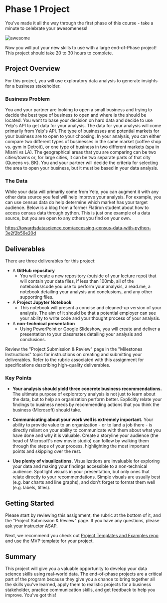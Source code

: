 # Phase 1 Project

You've made it all the way through the first phase of this course - take a minute to celebrate your awesomeness!

![awesome](https://raw.githubusercontent.com/learn-co-curriculum/dsc-phase-1-project/master/awesome.gif)

Now you will put your new skills to use with a large end-of-Phase project! This project should take 20 to 30 hours to complete.

## Project Overview

For this project, you will use exploratory data analysis to generate insights for a business stakeholder.

### Business Problem

You and your partner are looking to open a small business and trying to decide the best type of business to open and where is the should be located. You want to base your decision on hard data and decide to use Yelp's API to get data for your analysis. The data for your analysis will come primarily from Yelp's API. The type of businesses and potential markets for your business are to open to your choosing. In your analysis, you can either compare two different types of businesses in the same market (coffee shop vs. gym in Detroit), or one type of business in two different markets (spa in Miami vs LA).  The geographical areas that you are comparing can be two cities/towns or, for large cities, it can be two separate parts of that city (Queens vs. BK). You and your partner will decide the criteria for selecting the area to open your business, but it must be based in your data analysis.

### The Data

While your data will primarily come from Yelp, you can augment it with any other data source you feel will help improve your analysis. For example, you can use census data do help determine which market has your target audience. Below is a blog from a former Flatiron student about how to access census data through python. This is just one example of a data source, but you are open to any others you find on your own.


https://towardsdatascience.com/accessing-census-data-with-python-3e2f2b56e20d

## Deliverables

There are three deliverables for this project:

* A **GitHub repository**
  - You will create a new repository (outside of your lecture repo) that will contain your data files, if less than 100mb, all of the notebooks/code you use to perform your analysis, a read.me, a notebook detailing your analysis and conclusions, and any other supporting files.  
* A **Project Jupyter Notebook**
  - This notebook will present a concise and cleaned-up version of your analysis. The aim of it should be that a potential employer can see your ability to write code and your thought process of your analysis.
* A **non-technical presentation**
  - Using PowerPoint or Google Slideshow, you will create and deliver a presentation to your classmates detailing your analysis and conclusions.

Review the "Project Submission & Review" page in the "Milestones Instructions" topic for instructions on creating and submitting your deliverables. Refer to the rubric associated with this assignment for specifications describing high-quality deliverables.

### Key Points

* **Your analysis should yield three concrete business recommendations.** The ultimate purpose of exploratory analysis is not just to learn about the data, but to help an organization perform better. Explicitly relate your findings to business needs by recommending actions that you think the business (Microsoft) should take.

* **Communicating about your work well is extremely important.** Your ability to provide value to an organization - or to land a job there - is directly reliant on your ability to communicate with them about what you have done and why it is valuable. Create a storyline your audience (the head of Microsoft's new movie studio) can follow by walking them through the steps of your process, highlighting the most important points and skipping over the rest.

* **Use plenty of visualizations.** Visualizations are invaluable for exploring your data and making your findings accessible to a non-technical audience. Spotlight visuals in your presentation, but only ones that relate directly to your recommendations. Simple visuals are usually best (e.g. bar charts and line graphs), and don't forget to format them well (e.g. labels, titles).

## Getting Started

Please start by reviewing this assignment, the rubric at the bottom of it, and the "Project Submission & Review" page. If you have any questions, please ask your instructor ASAP.

Next, we recommend you check out [Project Templates and Examples repo](https://github.com/learn-co-curriculum/dsc-project-template) and use the MVP template for your project.


## Summary

This project will give you a valuable opportunity to develop your data science skills using real-world data. The end-of-phase projects are a critical part of the program because they give you a chance to bring together all the skills you've learned, apply them to realistic projects for a business stakeholder, practice communication skills, and get feedback to help you improve. You've got this!
